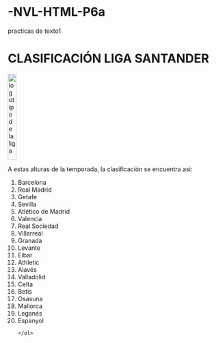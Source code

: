 # -NVL-HTML-P6a
practicas de texto1
<!DOCTYPE html>
<html lang="en">
<head>
    <meta charset="UTF-8">
    <meta name="viewport" content="width=device-width, initial-scale=1.0">
    <title>Prácticas de texto(I)</title>
</head>
<body>
    <h1>CLASIFICACIÓN LIGA SANTANDER</h1> <img src="assets/img/laliga.png" alt="logotipo de la liga" width="20%" height="200vh">
    <p>A estas alturas de la temporada, la clasificación se encuentra asi:</p>
    <ol>
        <li>Barcelona</li>
        <li>Real Madrid</li>
        <li>Getafe</li>
        <li>Sevilla</li>
        <li>Atlético de Madrid</li>
        <li>Valencia</li>
        <li>Real Sociedad</li>
        <li>Villarreal</li>
        <li>Granada</li>
        <li>Levante</li>
        <li>Eibar</li>
        <li>Athletic</li>
        <li>Alavés</li>
        <li>Valladolid</li>
        <li>Celta</li>
        <li>Betis</li>
        <li>Osasuna</li>
        <li>Mallorca</li>
        <li>Leganés</li>
        <li>Espanyol</li>

    </ol>

    
</body>
</html>
